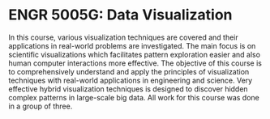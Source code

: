 # ENGR 5005G: Data Visualization
In this course, various visualization techniques are covered and their applications in real-world problems are investigated. The main focus is on scientific visualizations which facilitates pattern exploration easier and also human computer interactions more effective. The objective of this course is to comprehensively understand and apply the principles of visualization techniques with real-world applications in engineering and science.  Very effective hybrid visualization techniques is designed to discover hidden complex patterns in large-scale big data.  All work for this course was done in a group of three.
 
